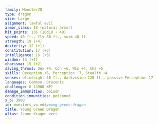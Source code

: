 ```yaml
---
family: MonsterVO
type: dragon
size: Large
alignment: lawful evil
armor_class: 18 (natural armor)
hit_points: 136 (16d10 + 48)
speed: 40 ft., fly 80 ft., swim 40 ft.
strength: 19 (+4)
dexterity: 12 (+1)
constitution: 17 (+3)
intelligence: 16 (+3)
wisdom: 13 (+1)
charisma: 15 (+2)
saving_throws: Dex +4, Con +6, Wis +4, Cha +5
skills: Deception +5, Perception +7, Stealth +4
senses: blindsight 30 ft., darkvision 120 ft., passive Perception 17
languages: Common, Draconic
challenge: 8 (3900 XP)
damage_immunities: poison
condition_immunities: poisoned
x_p: 3900
id: monsters_vo.md#young-green-dragon
title: Young Green Dragon
alias: Jeune dragon vert
---
```


